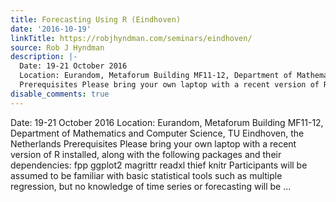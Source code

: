 ```yaml
---
title: Forecasting Using R (Eindhoven)
date: '2016-10-19'
linkTitle: https://robjhyndman.com/seminars/eindhoven/
source: Rob J Hyndman
description: |-
  Date: 19-21 October 2016
  Location: Eurandom, Metaforum Building MF11-12, Department of Mathematics and Computer Science, TU Eindhoven, the Netherlands
  Prerequisites Please bring your own laptop with a recent version of R installed, along with the following packages and their dependencies: fpp ggplot2 magrittr readxl thief knitr Participants will be assumed to be familiar with basic statistical tools such as multiple regression, but no knowledge of time series or forecasting will be ...
disable_comments: true
---
```

Date: 19-21 October 2016
Location: Eurandom, Metaforum Building MF11-12, Department of Mathematics and Computer Science, TU Eindhoven, the Netherlands
Prerequisites Please bring your own laptop with a recent version of R installed, along with the following packages and their dependencies: fpp ggplot2 magrittr readxl thief knitr Participants will be assumed to be familiar with basic statistical tools such as multiple regression, but no knowledge of time series or forecasting will be ...